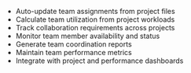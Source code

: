 - Auto-update team assignments from project files
- Calculate team utilization from project workloads
- Track collaboration requirements across projects
- Monitor team member availability and status
- Generate team coordination reports
- Maintain team performance metrics
- Integrate with project and performance dashboards
